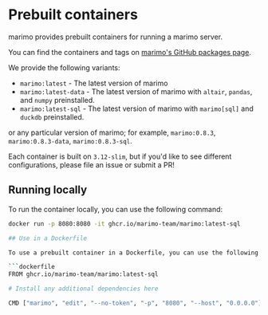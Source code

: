 # Prebuilt containers

marimo provides prebuilt containers for running a marimo server.

You can find the containers and tags on [marimo's GitHub packages page](https://github.com/marimo-team/marimo/pkgs/container/marimo).

We provide the following variants:

- `marimo:latest` - The latest version of marimo
- `marimo:latest-data` - The latest version of marimo with `altair`, `pandas`, and `numpy` preinstalled.
- `marimo:latest-sql` - The latest version of marimo with `marimo[sql]` and `duckdb` preinstalled.

or any particular version of marimo; for example, `marimo:0.8.3`, `marimo:0.8.3-data`, `marimo:0.8.3-sql`.

Each container is built on `3.12-slim`, but if you'd like to see different configurations, please file an issue or submit a PR!

## Running locally

To run the container locally, you can use the following command:

```bash
docker run -p 8080:8080 -it ghcr.io/marimo-team/marimo:latest-sql

## Use in a Dockerfile

To use a prebuilt container in a Dockerfile, you can use the following command:

```dockerfile
FROM ghcr.io/marimo-team/marimo:latest-sql

# Install any additional dependencies here

CMD ["marimo", "edit", "--no-token", "-p", "8080", "--host", "0.0.0.0"]
